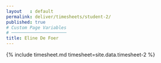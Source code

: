 ```yaml
---
layout   : default
permalink: deliver/timesheets/student-2/
published: true
# Custom Page Variables
# ─────────────────────
title: Eline De Foer
---
```


{% include timesheet.md timesheet=site.data.timesheet-2 %}